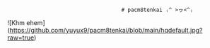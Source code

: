                                         # pacm8tenkai ₍^ >ヮ<^₎
       

![Khm ehem] (https://github.com/yuyux9/pacm8tenkai/blob/main/hqdefault.jpg?raw=true)
